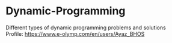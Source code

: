 # Dynamic-Programming
Different types of dynamic programming problems and solutions <br>
Profile: https://www.e-olymp.com/en/users/Ayaz_BHOS
